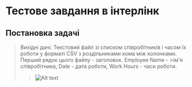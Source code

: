 # Тестове завдання в інтерлінк
## Постановка задачі
>Вихідні дані: Текстовий файл зі списком співробітників і часом їх роботи у форматі CSV з роздільниками кома між колонками. Перший рядок цього файлу - заголовок. Employee Name - >ім'я співробітника, Date - дата роботи, Work Hours - часи роботи.
>>![Alt text](https://drive.google.com/file/d/1I63a8FwvDhnfuJlejzO_q-96GNOcttN4/view?usp=sharingg)

